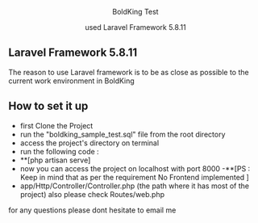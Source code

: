 <p align="center">BoldKing Test</p>

<p align="center">
used Laravel Framework 5.8.11
</p>

## Laravel Framework 5.8.11

The reason to use Laravel framework is to be as close as possible to the current work environment in BoldKing


## How to set it up

- first Clone the Project
- run the "boldking_sample_test.sql" file from the root directory
- access the project's directory on terminal
- run the following code :
- **[php artisan serve]
- now you can access the project on localhost with port 8000
-**[PS : Keep in mind that as per the requirement No Frontend implemented ]
- app/Http/Controller/Controller.php (the path where it has most of the project) also please check Routes/web.php

for any questions please dont hesitate to email me

